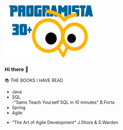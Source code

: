 [![image](https://github.com/marcinsmoliga/marcinsmoliga/blob/master/logo%20(6).png)](https://github.com/marcinsmoliga?tab=repositories)

### Hi there 👋
:books: THE BOOKS I HAVE READ  
* Java    
* SQL    
 -"Sams Teach Yourself SQL in 10 minutes" B.Forta  
* Spring    
* Agile    
 - "The Art of Agile Development" J.Shore & S.Warden

<!--
**marcinsmoliga/marcinsmoliga** is a ✨ _special_ ✨ repository because its `README.md` (this file) appears on your GitHub profile.

Here are some ideas to get you started:

- 🔭 I’m currently working on ...
- 🌱 I’m currently learning ...
- 👯 I’m looking to collaborate on ...
- 🤔 I’m looking for help with ...
- 💬 Ask me about ...
- 📫 How to reach me: ...
- 😄 Pronouns: ...
- ⚡ Fun fact: ...
-->
